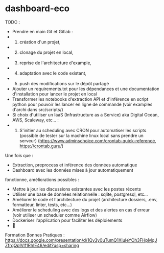 # dashboard-eco

TODO :

- Prendre en main Git et Gitlab :
- 1. création d'un projet,
- 2. clonage du projet en local,
- 3.  reprise de l'architecture d'example,
- 4. adaptation avec le code existant,
- 5. push des modifications sur le dépôt partagé
- Ajouter un requirements.txt pour les dépendances et une documentation d'installation pour lancer le projet en local
- Transformer les notebooks d'extraction API et d'inférence en script python pour pouvoir les lancer en ligne de commande (voir examples d'archi dans src/scripts/)
- Si choix d'utiliser un IaaS (Infrastructure as a Service) aka Digital Ocean, AWS, Scaleway, etc... :
- 1. S'initier au scheduling avec CRON pour automatiser les scripts (possible de tester sur la machine linux local sans prendre un serveur) (https://www.adminschoice.com/crontab-quick-reference, https://crontab.guru/)

Une fois que :

- Extraction, preprocess et inférence des données automatique
- Dashboard avec les données mises à jour automatiquement

fonctionne, améliorations possibles :

- Mettre à jour les discussions existantes avec les postes récents
- Utiliser une base de données relationnelle : sqlite, postgresql, etc...
- Améliorer le code et l'architecture du projet (architecture dossiers, .env, formatteur, linter, tests, etc...)
- Améliorer le scheduling avec des logs et des alertes en cas d'erreur (voir utiliser un scheduler comme Airflow)
- Dockeriser l'application pour faciliter les déploiements
- :thinking:

Formation Bonnes Pratiques :
https://docs.google.com/presentation/d/1Qy3y0uTumQ1XIuIeYOh3FHpMqJZfrgQpIVlf1RhIE48/edit?usp=sharing
